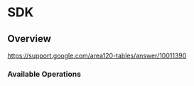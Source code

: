 # SDK

## Overview

<https://support.google.com/area120-tables/answer/10011390>
### Available Operations

